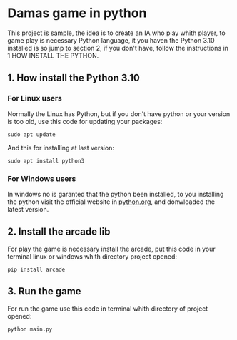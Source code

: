 # Damas game in python
This project is sample, the idea is to create an IA who play whith player,
to game play is necessary Python language, it you haven the Python 3.10 installed
 is so jump to section 2, if you don't have,
follow the instructions in 1 HOW INSTALL THE PYTHON.

## 1. How install the Python 3.10
### For Linux users
Normally the Linux has Python, but if you don't have python or your version is too old, use this code for
updating your packages:

    sudo apt update

And this for installing at last version:
    
    sudo apt install python3


### For Windows users
In windows no is garanted that the python been installed, to you installing the python visit
the official website in [python.org](https://www.python.org/downloads/windows/), and donwloaded the latest version.


## 2. Install the arcade lib

For play the game is necessary install the arcade, put this code in your terminal linux or windows whith directory project opened:
    
    pip install arcade

## 3. Run the game

For run the game use this code in terminal whith directory of project opened:

    python main.py
